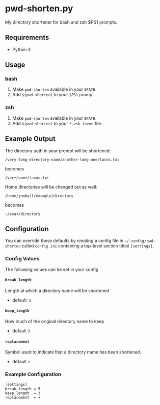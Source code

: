 # pwd-shorten.py
My directory shortener for bash and zsh $PS1 prompts.

## Requirements
- Python 3

## Usage

### bash
1. Make `pwd-shorten` available in your `$PATH`.
2. Add `$(pwd-shorten)` to your `$PS1` prompt.

### zsh
1. Make `pwd-shorten` available in your `$PATH`.
2. Add `$(pwd-shorten)` to your `*.zsh-theme` file.

## Example Output
The directory path in your prompt will be shortened:

    /very-long-directory-name/another-long-one/tacos.txt

becomes

    /ver+/ano+/tacos.txt

Home directories will be changed out as well:

    /home/jonball/example/directory

becomes

    ~/exa+/directory

## Configuration
You can override these defaults by creating a config file in `~/.config/pwd-shorten` called `config.ini` containing a top-level section titled `[settings]`.

### Config Values
The following values can be set in your config

#### `break_length`
Length at which a directory name will be shortened
- default: `5`

#### `keep_length`
How much of the original directory name to keep
- default `3`

#### `replacement`
Symbol used to indicate that a directory name has been shortened.
- default `+`

### Example Configuration

    [settings]
    break_length = 5
    keep_length  = 3
    replacement  = +
